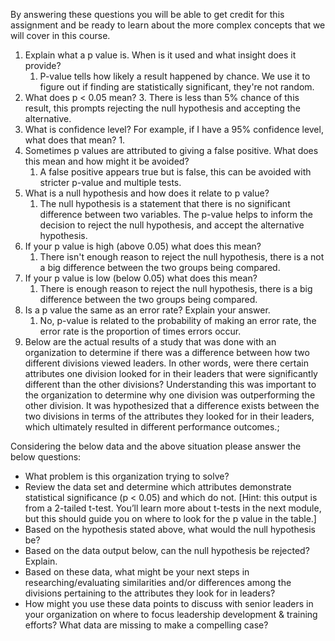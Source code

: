 By answering these questions you will be able to get credit for this assignment and be ready to learn about the more complex concepts that we will cover in this course.

1. Explain what a p value is. When is it used and what insight does it provide?
	1. P-value tells how likely a result happened by chance. We use it to figure out if finding are statistically significant, they're not random.
2. What does p < 0.05 mean?
	3. There is less than 5% chance of this result, this prompts rejecting the null hypothesis and accepting the alternative.
3. What is confidence level? For example, if I have a 95% confidence level, what does that mean?
	1. 
4. Sometimes p values are attributed to giving a false positive. What does this mean and how might it be avoided?
	1. A false positive appears true but is false, this can be avoided with stricter p-value and multiple tests. 
5. What is a null hypothesis and how does it relate to p value?
	1. The null hypothesis is a statement that there is no significant difference between two variables. The p-value helps to inform the decision to reject the null hypothesis, and accept the alternative hypothesis. 
6. If your p value is high (above 0.05) what does this mean?
	1. There isn't enough reason to reject the null hypothesis, there is a not a big difference between the two groups being compared.
7. If your p value is low (below 0.05) what does this mean?
	1. There is enough reason to reject the null hypothesis, there is a big difference between the two groups being compared. 
8. Is a p value the same as an error rate? Explain your answer.
	1. No, p-value is related to the probability of making an error rate, the error rate is the proportion of times errors occur.
9. Below are the actual results of a study that was done with an organization to determine if there was a difference between how two different divisions viewed leaders. In other words, were there certain attributes one division looked for in their leaders that were significantly different than the other divisions? Understanding this was important to the organization to determine why one division was outperforming the other division. It was hypothesized that a difference exists between the two divisions in terms of the attributes they looked for in their leaders, which ultimately resulted in different performance outcomes.;

Considering the below data and the above situation please answer the below questions:

- What problem is this organization trying to solve?  
- Review the data set and determine which attributes demonstrate statistical significance (p < 0.05) and which do not. [Hint: this output is from a 2-tailed t-test. You’ll learn more about t-tests in the next module, but this should guide you on where to look for the p value in the table.]
- Based on the hypothesis stated above, what would the null hypothesis be?
- Based on the data output below, can the null hypothesis be rejected? Explain.
- Based on these data, what might be your next steps in researching/evaluating similarities and/or differences among the divisions pertaining to the attributes they look for in leaders?
- How might you use these data points to discuss with senior leaders in your organization on where to focus leadership development & training efforts? What data are missing to make a compelling case?